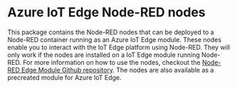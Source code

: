 # Azure IoT Edge Node-RED nodes

This package contains the Node-RED nodes that can be deployed to a Node-RED container running as an Azure IoT Edge module. These nodes enable you to interact with the IoT Edge platform using Node-RED. They will only work if the nodes are installed on a IoT Edge module running Node-RED. For more information on how to use the nodes, checkout the [Node-RED Edge Module Github repository](https://github.com/iotblackbelt/noderededgemodule). The nodes are also available as a precreated module for Azure IoT Edge.
